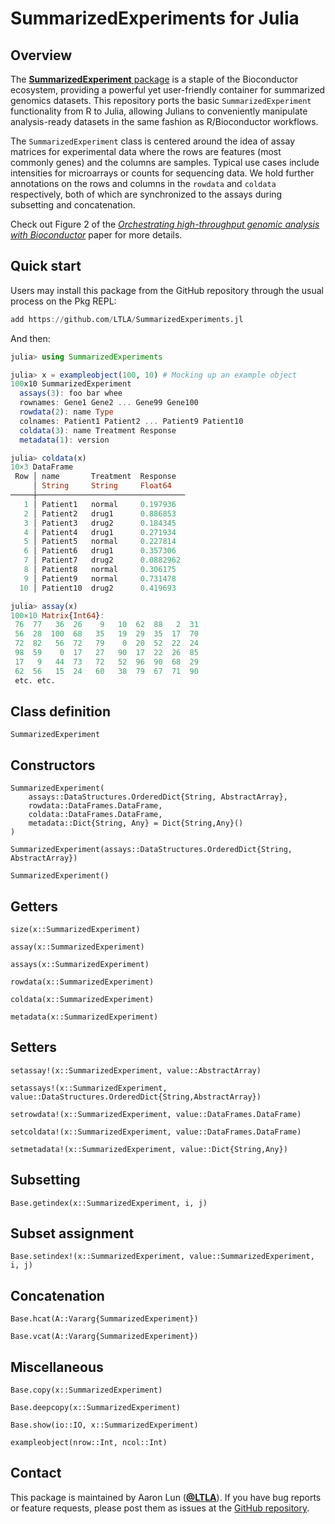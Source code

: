 # SummarizedExperiments for Julia

## Overview 

The [**SummarizedExperiment** package](https://bioconductor.org/packages/SummarizedExperiment) is a staple of the Bioconductor ecosystem,
providing a powerful yet user-friendly container for summarized genomics datasets.
This repository ports the basic `SummarizedExperiment` functionality from R to Julia,
allowing Julians to conveniently manipulate analysis-ready datasets in the same fashion as R/Bioconductor workflows.

The `SummarizedExperiment` class is centered around the idea of assay matrices for experimental data 
where the rows are features (most commonly genes) and the columns are samples.
Typical use cases include intensities for microarrays or counts for sequencing data.
We hold further annotations on the rows and columns in the `rowdata` and `coldata` respectively,
both of which are synchronized to the assays during subsetting and concatenation.

Check out Figure 2 of the [_Orchestrating high-throughput genomic analysis with Bioconductor_](https://doi.org/10.1038/nmeth.3252) paper for more details.

## Quick start

Users may install this package from the GitHub repository through the usual process on the Pkg REPL:

```julia
add https://github.com/LTLA/SummarizedExperiments.jl
```

And then:

```julia
julia> using SummarizedExperiments

julia> x = exampleobject(100, 10) # Mocking up an example object
100x10 SummarizedExperiment
  assays(3): foo bar whee
  rownames: Gene1 Gene2 ... Gene99 Gene100
  rowdata(2): name Type
  colnames: Patient1 Patient2 ... Patient9 Patient10
  coldata(3): name Treatment Response
  metadata(1): version

julia> coldata(x)
10×3 DataFrame
 Row │ name       Treatment  Response
     │ String     String     Float64
─────┼─────────────────────────────────
   1 │ Patient1   normal     0.197936
   2 │ Patient2   drug1      0.886853
   3 │ Patient3   drug2      0.184345
   4 │ Patient4   drug1      0.271934
   5 │ Patient5   normal     0.227814
   6 │ Patient6   drug1      0.357306
   7 │ Patient7   drug2      0.0882962
   8 │ Patient8   normal     0.306175
   9 │ Patient9   normal     0.731478
  10 │ Patient10  drug2      0.419693

julia> assay(x)
100×10 Matrix{Int64}:
 76  77   36  26    9   10  62  88   2  31
 56  28  100  68   35   19  29  35  17  70
 72  82   56  72   79    0  20  52  22  24
 98  59    0  17   27   90  17  22  26  85
 17   9   44  73   72   52  96  90  68  29
 62  56   15  24   60   38  79  67  71  90
 etc. etc.
```

## Class definition

```@docs
SummarizedExperiment
```

## Constructors

```@docs
SummarizedExperiment(
    assays::DataStructures.OrderedDict{String, AbstractArray},
    rowdata::DataFrames.DataFrame,
    coldata::DataFrames.DataFrame, 
    metadata::Dict{String, Any} = Dict{String,Any}()
)
```

```@docs
SummarizedExperiment(assays::DataStructures.OrderedDict{String, AbstractArray})   
```

```@docs
SummarizedExperiment()
```

## Getters

```@docs
size(x::SummarizedExperiment)
```

```@docs
assay(x::SummarizedExperiment)
```

```@docs
assays(x::SummarizedExperiment)
```

```@docs
rowdata(x::SummarizedExperiment)
```

```@docs
coldata(x::SummarizedExperiment)
```

```@docs
metadata(x::SummarizedExperiment)
```

## Setters 

```@docs
setassay!(x::SummarizedExperiment, value::AbstractArray)
```

```@docs
setassays!(x::SummarizedExperiment, value::DataStructures.OrderedDict{String,AbstractArray})
```

```@docs
setrowdata!(x::SummarizedExperiment, value::DataFrames.DataFrame)
```

```@docs
setcoldata!(x::SummarizedExperiment, value::DataFrames.DataFrame)
```

```@docs
setmetadata!(x::SummarizedExperiment, value::Dict{String,Any})
```

## Subsetting

```@docs
Base.getindex(x::SummarizedExperiment, i, j)
```

## Subset assignment

```@docs
Base.setindex!(x::SummarizedExperiment, value::SummarizedExperiment, i, j)
```

## Concatenation

```@docs
Base.hcat(A::Vararg{SummarizedExperiment})
```

```@docs
Base.vcat(A::Vararg{SummarizedExperiment})
```

## Miscellaneous

```@docs
Base.copy(x::SummarizedExperiment)
```

```@docs
Base.deepcopy(x::SummarizedExperiment)
```

```@docs
Base.show(io::IO, x::SummarizedExperiment)
```

```@docs
exampleobject(nrow::Int, ncol::Int)
```

## Contact

This package is maintained by Aaron Lun ([**@LTLA**](https://github.com/LTLA)).
If you have bug reports or feature requests, please post them as issues at the [GitHub repository](https://github.com/LTLA/SummarizedExperiments.jl/issues).

